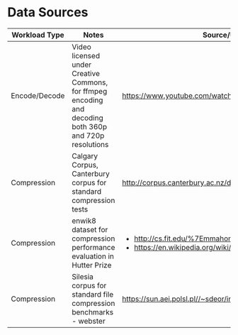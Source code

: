 # Data Sources


| Workload Type    | Notes                                                 |  Source/URL                                           |
| ---------------- | ----------------------------------------------------- | ----------------------------------------------------- |
| Encode/Decode    | Video licensed under Creative Commons, for ffmpeg encoding and decoding both 360p and 720p resolutions    | https://www.youtube.com/watch?v=KuuEs0oVVS8           |
| Compression      | Calgary Corpus, Canterbury corpus for standard compression tests           | http://corpus.canterbury.ac.nz/descriptions/           |
| Compression      | enwik8 dataset for compression performance evaluation in Hutter Prize    | <ul><li>http://cs.fit.edu/%7Emmahoney/compression/enwik8.zip</li><li>https://en.wikipedia.org/wiki/Hutter_Prize</li></ul>    |
| Compression      | Silesia corpus for standard file compression benchmarks - webster          | https://sun.aei.polsl.pl//~sdeor/index.php?page=silesia           |